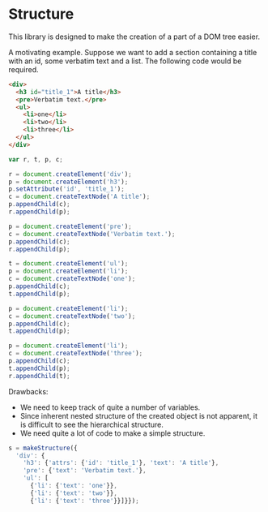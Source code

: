 # Structure
This library is designed to make the creation of a part of a DOM tree easier.

A motivating example. Suppose we want to add a section containing a title with
an id, some verbatim text and a list. The following code would be required.

```html
<div>
  <h3 id="title_1">A title</h3>
  <pre>Verbatim text.</pre>
  <ul>
    <li>one</li>
    <li>two</li>
    <li>three</li>
  </ul>
</div>
```

```javascript
var r, t, p, c;

r = document.createElement('div');
p = document.createElement('h3');
p.setAttribute('id', 'title_1');
c = document.createTextNode('A title');
p.appendChild(c);
r.appendChild(p);

p = document.createElement('pre');
c = document.createTextNode('Verbatim text.');
p.appendChild(c);
r.appendChild(p);

t = document.createElement('ul');
p = document.createElement('li');
c = document.createTextNode('one');
p.appendChild(c);
t.appendChild(p);

p = document.createElement('li');
c = document.createTextNode('two');
p.appendChild(c);
t.appendChild(p);

p = document.createElement('li');
c = document.createTextNode('three');
p.appendChild(c);
t.appendChild(p);
r.appendChild(t);
```

Drawbacks:

- We need to keep track of quite a number of variables.
- Since inherent nested structure of the created object is not apparent, it is
  difficult to see the hierarchical structure.
- We need quite a lot of code to make a simple structure.

```javascript
s = makeStructure({
  'div': {
    'h3': {'attrs': {'id': 'title_1'}, 'text': 'A title'},
    'pre': {'text': 'Verbatim text.'},
    'ul': [
      {'li': {'text': 'one'}},
      {'li': {'text': 'two'}},
      {'li': {'text': 'three'}}]}});
```
